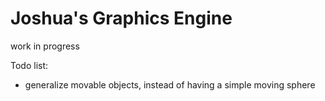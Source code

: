 # Joshua's Graphics Engine

work in progress

Todo list:
- generalize movable objects, instead of having a simple moving sphere
